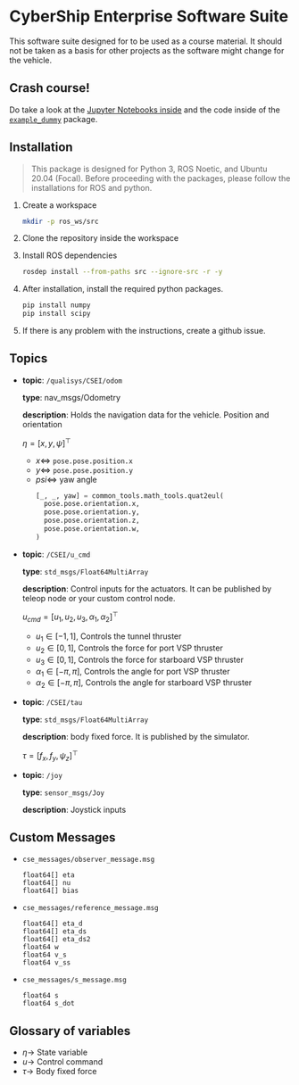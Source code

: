 # CyberShip Enterprise Software Suite

This software suite designed for to be used as a course material. It should not
be taken as a basis for other projects as the software might change for the
vehicle.

## Crash course!

Do take a look at the [Jupyter Notebooks inside](notebooks) and the code inside of the [`example_dummy`](example_dummy) package.

## Installation

> This package is designed for Python 3, ROS Noetic, and Ubuntu 20.04 (Focal).
Before proceeding with the packages, please follow the installations for ROS and
python.

1. Create a workspace
    ```bash
    mkdir -p ros_ws/src
    ```

1. Clone the repository inside the workspace

1. Install ROS dependencies
    ```bash
    rosdep install --from-paths src --ignore-src -r -y
    ```

1. After installation, install the required python packages.

    ```bash
    pip install numpy
    pip install scipy
    ```

1. If there is any problem with the instructions, create a github issue.


## Topics

- **topic**: `/qualisys/CSEI/odom`

  **type**: nav_msgs/Odometry

  **description**: Holds the navigation data for the vehicle. Position and
  orientation

  $\eta = [x, y, \psi]^\top$

  - $x \iff$ `pose.pose.position.x`
  - $y \iff$ `pose.pose.position.y`
  - $psi \iff$ yaw angle
      ```python
      [_, _, yaw] = common_tools.math_tools.quat2eul(
        pose.pose.orientation.x,
        pose.pose.orientation.y,
        pose.pose.orientation.z,
        pose.pose.orientation.w,
      )
      ```

- **topic**: `/CSEI/u_cmd`

  **type**: `std_msgs/Float64MultiArray`

  **description**: Control inputs for the actuators. It can be published by
  teleop node or your custom control node.

  $u_{cmd} = [u_1, u_2, u_3, \alpha_1, \alpha_2]^\top$

  - $u_1 \in [-1, 1]$, Controls the tunnel thruster
  - $u_2 \in [0, 1]$, Controls the force for port VSP thruster
  - $u_3 \in [0, 1]$, Controls the force for starboard VSP thruster
  - $\alpha_1 \in [-\pi, \pi]$, Controls the angle for port VSP thruster
  - $\alpha_2 \in [-\pi, \pi]$, Controls the angle for starboard VSP thruster

- **topic**: `/CSEI/tau`

  **type**: `std_msgs/Float64MultiArray`

  **description**: body fixed force. It is published by the simulator.

  $\tau = [f_x, f_y, \psi_z]^\top$

- **topic**: `/joy`

  **type**: `sensor_msgs/Joy`

  **description**: Joystick inputs

## Custom Messages

- `cse_messages/observer_message.msg`
    ```
    float64[] eta
    float64[] nu
    float64[] bias
    ```
- `cse_messages/reference_message.msg`
    ```
    float64[] eta_d
    float64[] eta_ds
    float64[] eta_ds2
    float64 w
    float64 v_s
    float64 v_ss
    ```
- `cse_messages/s_message.msg`
    ```
    float64 s
    float64 s_dot
    ```

## Glossary of variables

- $\eta \rightarrow$ State variable
- $u \rightarrow$ Control command
- $\tau \rightarrow$ Body fixed force
